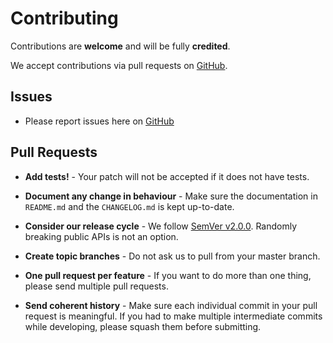 # Contributing

Contributions are **welcome** and will be fully **credited**.

We accept contributions via pull requests on [GitHub](http://github.com/hollodotme/docker-php-images).

## Issues

- Please report issues here on [GitHub](http://github.com/hollodotme/docker-php-images/issues)

## Pull Requests

- **Add tests!** - Your patch will not be accepted if it does not have tests.

- **Document any change in behaviour** - Make sure the documentation in `README.md` and the `CHANGELOG.md` is kept up-to-date.

- **Consider our release cycle** - We follow [SemVer v2.0.0](http://semver.org). Randomly breaking public APIs is not an option.

- **Create topic branches** - Do not ask us to pull from your master branch.

- **One pull request per feature** - If you want to do more than one thing, please send multiple pull requests.

- **Send coherent history** - Make sure each individual commit in your pull request is meaningful. If you had to make multiple intermediate commits while developing, please squash them before submitting.
